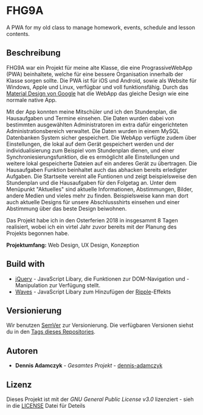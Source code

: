 # FHG9A
A PWA for my old class to manage homework, events, schedule and lesson contents.

## Beschreibung
FHG9A war ein Projekt für meine alte Klasse, die eine PrograssiveWebApp (PWA) beinhaltete, welche für eine bessere Organisation innerhalb der Klasse sorgen sollte. Die PWA ist für iOS und Android, sowie als Website für Windows, Apple und Linux, verfügbar und voll funktionsfähig. Durch das [Material Design von Google](https://material.io) hat die WebApp das gleiche Design wie eine normale native App.

Mit der App konnten meine Mitschüler und ich den Stundenplan, die Hausaufgaben und Termine einsehen. Die Daten wurden dabei von bestimmten ausgewählten Administratoren im extra dafür eingerichteten Administrationsbereich verwaltet. Die Daten wurden in einem MySQL Datenbanken System sicher gespeichert. Die WebApp verfügte zudem über Einstellungen, die lokal auf dem Gerät gespeichert werden und der individualisierung zum Beispiel vom Stundenplan dienen, und einer Synchroniesierungsfunktion, die es ermöglicht alle Einstellungen und weitere lokal gespeicherte Dateien auf ein anderes Gerät zu übertragen. Die Hausaufgaben Funktion beinhaltet auch das abhacken bereits erledigter Aufgaben. Die Startseite vereint alle Funtionen und zeigt beispielsweise den Stundenplan und die Hausaufgaben für den Folgetag an. Unter dem Menüpunkt "Aktuelles" sind aktuelle Informationen, Abstimmungen, Bilder, andere Medien und vieles mehr zu finden. Beispielsweise kann man dort auch aktuelle Designs für unsere Abschlussshirts einsehen und einer Abstimmung über das beste Design beiwohnen.

Das Projekt habe ich in den Osterferien 2018 in insgesammt 8 Tagen realisiert, wobei ich ein virtel Jahr zuvor bereits mit der Planung des Projekts begonnen habe.

**Projektumfang:** Web Design, UX Design, Konzeption

## Build with
* [jQuery](https://jquery.com) - JavaScript Libary, die Funktionen zur DOM-Navigation und -Manipulation zur Verfügung stellt.
* [Waves](http://fian.my.id/Waves/) - JavaScript Libary zum Hinzufügen der [Ripple](https://material.io/design/motion/understanding-motion.html)-Effekts

## Versionierung
Wir benutzen [SemVer](https://semver.org/) zur Versionierung. Die verfügbaren Versionen siehst du in den [Tags dieses Repositories](https://github.com/dennis-adamczyk/FHG9A/tags).

## Autoren
* **Dennis Adamczyk** - *Gesamtes Projekt* - [dennis-adamczyk](https://github.com/dennis-adamczyk)

## Lizenz
Dieses Projekt ist mit der *GNU General Public License v3.0* lizenziert - sieh in die [LICENSE](LICENSE) Datei für Deteils

